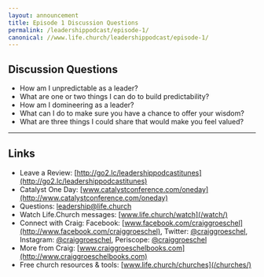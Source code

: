 ```yaml
---
layout: announcement
title: Episode 1 Discussion Questions
permalink: /leadershippodcast/episode-1/
canonical: //www.life.church/leadershippodcast/episode-1/
---
```


## Discussion Questions
* How am I unpredictable as a leader?
* What are one or two things I can do to build predictability?
* How am I domineering as a leader?
* What can I do to make sure you have a chance to offer your wisdom?
* What are three things I could share that would make you feel valued?

***

## Links
* Leave a Review: [http://go2.lc/leadershippodcastitunes](http://go2.lc/leadershippodcastitunes)
* Catalyst One Day: [www.catalystconference.com/oneday](http://www.catalystconference.com/oneday)
* Questions: [leadership@life.church](mailto:leadership@life.church)
* Watch Life.Church messages: [www.life.church/watch](/watch/)
* Connect with Craig: Facebook: [www.facebook.com/craiggroeschel](http://www.facebook.com/craiggroeschel), Twitter:  [@craiggroeschel](http://www.twitter.com/craiggroeschel), Instagram: [@craiggroeschel](http://www.instagram.com/craiggroeschel), Periscope: [@craiggroeschel](http://www.periscope.tv/craiggroeschel)
* More from Craig: [www.craiggroeschelbooks.com](http://www.craiggroeschelbooks.com)
* Free church resources & tools: [www.life.church/churches](/churches/)
